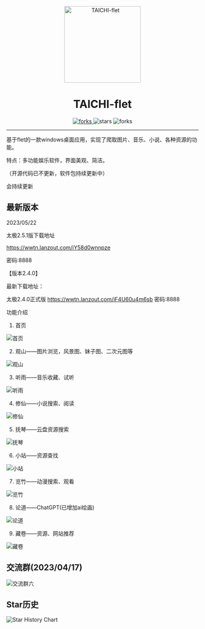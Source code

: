 <p align="center">
  <a href="https://github.com/cuifengcn/wechat-video-generate">
    <img width="200" height="200" src="https://github.com/cuifengcn/TAICHI-flet/blob/main/taiji.png" alt="TAICHI-flet">
  </a>
</p>

<h1 align="center">TAICHI-flet</h1>

<p align="center">
  <a href="#下载">
    <img src="https://img.shields.io/github/downloads/cuifengcn/TAICHI-flet/total?style=flat-square" alt="forks">
  </a>
  <img src="https://img.shields.io/github/stars/cuifengcn/TAICHI-flet?style=flat-square" alt="stars">
  <img src="https://img.shields.io/github/forks/cuifengcn/TAICHI-flet?style=flat-square" alt="forks">
</p>

---


 基于flet的一款windows桌面应用，实现了爬取图片、音乐、小说、各种资源的功能。

 特点：多功能娱乐软件，界面美观、简洁。
 
 （开源代码已不更新，软件包持续更新中）
 
会持续更新

## 最新版本

2023/05/22

太极2.5.1版下载地址

https://wwtn.lanzout.com/iY58d0wnnpze

密码:8888



【版本2.4.0】

最新下载地址：

太极2.4.0正式版
https://wwtn.lanzout.com/iF4U60u4m6sb
密码:8888

功能介绍

1. 首页

![首页](https://user-images.githubusercontent.com/38805177/227417740-8413c23d-ab12-4112-8edf-909a333ed627.png)

2. 观山——图片浏览，风景图、妹子图、二次元图等

![观山](https://user-images.githubusercontent.com/38805177/227417883-bce5605f-0d20-412e-9ed8-91a30eb83655.png)

3. 听雨——音乐收藏、试听

![听雨](https://user-images.githubusercontent.com/38805177/227417991-9cdf4df1-c122-43ee-a5e7-56c6a15268b4.png)

4. 修仙——小说搜索、阅读

![修仙](https://user-images.githubusercontent.com/38805177/227418187-6de03b81-1cb3-4fa5-a175-4832a058d959.png)

5. 抚琴——云盘资源搜索

![抚琴](https://user-images.githubusercontent.com/38805177/227418251-6a177423-ac32-4e54-b3c3-c65e91841b35.png)

6. 小站——资源查找

![小站](https://user-images.githubusercontent.com/38805177/227418324-0c4c44a9-5050-4643-9864-b5cd7ccdf4e4.png)

7. 览竹——动漫搜索、观看

![览竹](https://user-images.githubusercontent.com/38805177/227418394-bcecfec5-1518-438c-bd56-5bc75c58d514.png)

8. 论道——ChatGPT(已增加ai绘画)

![论道](https://user-images.githubusercontent.com/38805177/232374249-4bfa578f-85e9-4217-8d94-a3320aaf4de4.png)


9. 藏卷——资源、网站推荐

![藏卷](https://user-images.githubusercontent.com/38805177/227418484-b265bab7-6f75-491a-9811-5a0959548e4b.png)

## 交流群(2023/04/17)


![交流群六](https://github.com/cuifengcn/TAICHI-flet/assets/38805177/7b8669b6-e7c3-4638-aefd-8088b0c9d6c0)

## Star历史

![Star History Chart](https://api.star-history.com/svg?repos=cuifengcn/TAICHI-flet&type=Date)
